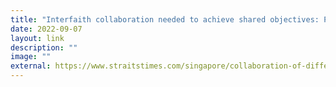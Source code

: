 ```yaml
---
title: "Interfaith collaboration needed to achieve shared objectives: Panel"
date: 2022-09-07
layout: link
description: ""
image: ""
external: https://www.straitstimes.com/singapore/collaboration-of-different-faiths-needed-to-achieve-shared-objectives-interfaith-conference-panel
---
```

